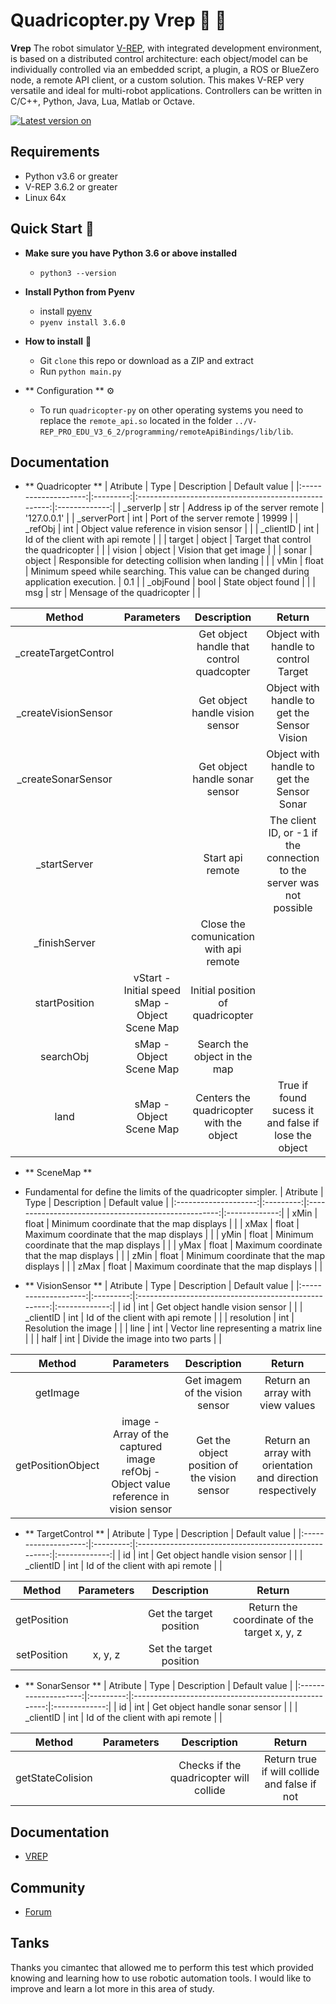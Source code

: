 # Quadricopter.py Vrep 🤖 🌟

**Vrep** The robot simulator [V-REP](http://www.coppeliarobotics.com/), with integrated development environment, is based on a distributed control architecture: each object/model can be individually controlled via an embedded script, a plugin, a ROS or BlueZero node, a remote API client, or a custom solution. This makes V-REP very versatile and ideal for multi-robot applications. Controllers can be written in C/C++, Python, Java, Lua, Matlab or Octave. 

[![Latest version on](https://badge.fury.io/py/instabot-py.svg)](https://badge.fury.io/py/instabot-py)

## Requirements

- Python v3.6 or greater
- V-REP 3.6.2 or greater
- Linux 64x

## Quick Start 🚀

- **Make sure you have Python 3.6 or above installed**

  - `python3 --version`


- **Install Python from Pyenv**

  - install [pyenv](https://mrdjangoblog.wordpress.com/2016/08/18/installing-pyenv-python-3-5/)
  - `pyenv install 3.6.0`

- **How to install** 🏁

  - Git `clone` this repo or download as a ZIP and extract
  - Run `python main.py`

- ** Configuration  ** ⚙️

  - To run `quadricopter-py` on other operating systems you need to replace the `remote_api.so` located in the folder `../V-REP_PRO_EDU_V3_6_2/programming/remoteApiBindings/lib/lib`.

## Documentation
- ** Quadricopter  **
| Atribute             | Type      |                Description                           | Default value |
|:--------------------:|:---------:|:----------------------------------------------------:|:-------------:|
| _serverIp            | str       | Address ip of the server remote                      | '127.0.0.1'   |
| _serverPort          | int       | Port of the server remote                            | 19999         |
| _refObj              | int       | Object value reference in vision sensor              |               |
| _clientID            | int       | Id of the client with api remote                     | |
| target               | object    | Target that control the quadricopter                 | |
| vision               | object    | Vision that get image                                | |
| sonar                | object    | Responsible for detecting collision when landing     | |
| vMin                 | float     | Minimum speed while searching. This value can be changed during application execution. | 0.1 |
| _objFound            | bool      | State object found                                   | |
| msg                  | str       | Mensage of the quadricopter                          | |

| Method               | Parameters|                Description                           |        Return                    |
|:--------------------:|:---------:|:----------------------------------------------------:|:--------------------------------:|
| _createTargetControl |           | Get object handle that control quadcopter            | Object with handle to control Target      |
| _createVisionSensor  |           | Get object handle vision sensor                      | Object with handle to get the Sensor Vision |
| _createSonarSensor   |           | Get object handle sonar sensor                       | Object with handle to get the Sensor Sonar |
| _startServer         |           | Start api remote                                     | The client ID, or -1 if the connection to the server was not possible|
| _finishServer        |           | Close the comunication with api remote               | |
| startPosition        | vStart - Initial speed <br> sMap - Object Scene Map | Initial position of quadricopter | |
| searchObj            | sMap - Object Scene Map | Search the object in the map | |
| land                 | sMap - Object Scene Map | Centers the quadricopter with the object | True if found sucess it and false if lose the object |

- ** SceneMap  **
- Fundamental for define the limits of the quadricopter simpler.
| Atribute             | Type      |                Description                           | Default value |
|:--------------------:|:---------:|:----------------------------------------------------:|:-------------:|
| xMin                 | float     | Minimum coordinate that the map displays             |               |
| xMax                 | float     | Maximum coordinate that the map displays             |               |
| yMin                 | float     | Minimum coordinate that the map displays             |               |
| yMax                 | float     | Maximum coordinate that the map displays             |               |
| zMin                 | float     | Minimum coordinate that the map displays             |               |
| zMax                 | float     | Maximum coordinate that the map displays             |               |

- ** VisionSensor  **
| Atribute             | Type      |                Description                           | Default value |
|:--------------------:|:---------:|:----------------------------------------------------:|:-------------:|
| id                   | int       | Get object handle vision sensor                      |    |
| _clientID            | int       | Id of the client with api remote                     | |
| resolution           | int       | Resolution the image                                 | |
| line                 | int       | Vector line representing a matrix line               | |
| half                 | int       | Divide the image into two parts                      | |  


| Method               | Parameters|                Description                           |        Return                    |
|:--------------------:|:---------:|:----------------------------------------------------:|:--------------------------------:|
| getImage             |           | Get imagem of the vision sensor                      | Return an array with view values       |
| getPositionObject    | image - Array of the captured image  <br> refObj - Object value reference in vision sensor   | Get the object position of the vision sensor                      | Return an array with orientation and direction respectively |

- ** TargetControl  **
| Atribute             | Type      |                Description                           | Default value |
|:--------------------:|:---------:|:----------------------------------------------------:|:-------------:|
| id                   | int       | Get object handle vision sensor                      |    |
| _clientID            | int       | Id of the client with api remote                     | | 


| Method               | Parameters|                Description                           |        Return                    |
|:--------------------:|:---------:|:----------------------------------------------------:|:--------------------------------:|
| getPosition          |           | Get the target position                              | Return the coordinate of the target x, y, z |
| setPosition          | x, y, z   | Set the target position                              |  |

- ** SonarSensor  **
| Atribute             | Type      |                Description                           | Default value |
|:--------------------:|:---------:|:----------------------------------------------------:|:-------------:|
| id                   | int       | Get object handle sonar  sensor                      |    |
| _clientID            | int       | Id of the client with api remote                     |    | 


| Method               | Parameters|                Description                           |        Return                    |
|:--------------------:|:---------:|:----------------------------------------------------:|:--------------------------------:|
| getStateColision     |           | Checks if the quadricopter will collide              | Return true if will collide and false if not |

## Documentation

- [VREP](http://www.coppeliarobotics.com/helpFiles/)

## Community

- [Forum](http://www.forum.coppeliarobotics.com)

## Tanks
Thanks you cimantec that allowed me to perform this test which provided knowing and learning how to use robotic automation tools. I would like to improve and learn a lot more in this area of study.